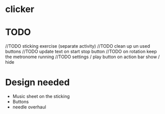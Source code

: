 clicker
=======

# TODO
//TODO sticking exercise (separate activity)
//TODO clean up un used buttons
//TODO update text on start stop button
//TODO on rotation keep the metronome running
//TODO settings / play button on action bar show / hide

# Design needed
* Music sheet on the sticking
* Buttons
* needle overhaul

